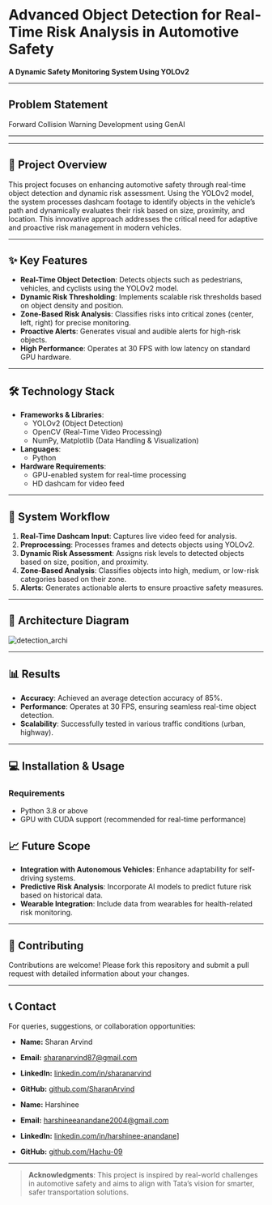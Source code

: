 # Advanced Object Detection for Real-Time Risk Analysis in Automotive Safety

**A Dynamic Safety Monitoring System Using YOLOv2**

---

## **Problem Statement**
Forward Collision Warning Development using GenAI

---
---

## 🚗 **Project Overview**
This project focuses on enhancing automotive safety through real-time object detection and dynamic risk assessment. Using the YOLOv2 model, the system processes dashcam footage to identify objects in the vehicle’s path and dynamically evaluates their risk based on size, proximity, and location. This innovative approach addresses the critical need for adaptive and proactive risk management in modern vehicles.

---

## ✨ **Key Features**
- **Real-Time Object Detection**: Detects objects such as pedestrians, vehicles, and cyclists using the YOLOv2 model.
- **Dynamic Risk Thresholding**: Implements scalable risk thresholds based on object density and position.
- **Zone-Based Risk Analysis**: Classifies risks into critical zones (center, left, right) for precise monitoring.
- **Proactive Alerts**: Generates visual and audible alerts for high-risk objects.
- **High Performance**: Operates at 30 FPS with low latency on standard GPU hardware.


---

## 🛠️ **Technology Stack**
- **Frameworks & Libraries**:
  - YOLOv2 (Object Detection)
  - OpenCV (Real-Time Video Processing)
  - NumPy, Matplotlib (Data Handling & Visualization)
- **Languages**:
  - Python
- **Hardware Requirements**:
  - GPU-enabled system for real-time processing
  - HD dashcam for video feed

---

## 🚀 **System Workflow**
1. **Real-Time Dashcam Input**: Captures live video feed for analysis.
2. **Preprocessing**: Processes frames and detects objects using YOLOv2.
3. **Dynamic Risk Assessment**: Assigns risk levels to detected objects based on size, position, and proximity.
4. **Zone-Based Analysis**: Classifies objects into high, medium, or low-risk categories based on their zone.
5. **Alerts**: Generates actionable alerts to ensure proactive safety measures.

---

## 🧩 **Architecture Diagram**
![detection_archi](https://github.com/user-attachments/assets/89c283ad-9ebd-4913-b0d3-47d4e94257b3)

---

## 📊 **Results**
- **Accuracy**: Achieved an average detection accuracy of 85%.
- **Performance**: Operates at 30 FPS, ensuring seamless real-time object detection.
- **Scalability**: Successfully tested in various traffic conditions (urban, highway).

---

## 💻 **Installation & Usage**
### **Requirements**
- Python 3.8 or above
- GPU with CUDA support (recommended for real-time performance)


## 📈 **Future Scope**
- **Integration with Autonomous Vehicles**: Enhance adaptability for self-driving systems.
- **Predictive Risk Analysis**: Incorporate AI models to predict future risk based on historical data.
- **Wearable Integration**: Include data from wearables for health-related risk monitoring.

---

## 🤝 **Contributing**
Contributions are welcome! Please fork this repository and submit a pull request with detailed information about your changes.

---

## 📞 **Contact**
For queries, suggestions, or collaboration opportunities:
- **Name:** Sharan Arvind
- **Email:** sharanarvind87@gmail.com
- **LinkedIn:** [linkedin.com/in/sharanarvind](https://www.linkedin.com/in/sharanarvind/)
- **GitHub:** [github.com/SharanArvind](https://github.com/SharanArvind)

- **Name:** Harshinee
- **Email:** harshineeanandane2004@gmail.com
- **LinkedIn:** [linkedin.com/in/harshinee-anandane](https://www.linkedin.com/in/harshinee-anandane-091ab524b/)]
- **GitHub:** [github.com/Hachu-09]((https://github.com/Hachu-09))


---

> **Acknowledgments**: This project is inspired by real-world challenges in automotive safety and aims to align with Tata’s vision for smarter, safer transportation solutions.
